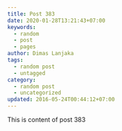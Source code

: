 ```yaml
---
title: Post 383
date: 2020-01-28T13:21:43+07:00
keywords:
  - random
  - post
  - pages
author: Dimas Lanjaka
tags:
  - random post
  - untagged
category:
  - random post
  - uncategorized
updated: 2016-05-24T00:44:12+07:00
---
```

This is content of post 383